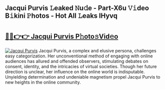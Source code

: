 ## Jacqui Purvis 𝙻eaked 𝙽u𝚍e - Part-X6u 𝚅𝚒deo B𝚒kini 𝙿hotos - Hot All 𝙻eaks lHyvq

# <h2><a href="http://ld1h7hz.urlbe.top/?page=Jacqui+Purvis">🔗🔗👉👉 Jacqui Purvis P𝚑oto𝚜Vid𝚎o</a></h2>

[![Jacqui Purvis](https://i.imgur.com/eBuTRDB.gif)](http://ld1h7hz.urlbe.top/?page=Jacqui+Purvis)
Jacqui Purvis, a complex and elusive persona, challenges easy categorization. Her unconventional method of engaging with online audiences has allured and offended observers, stimulating debates on consent, identity, and the intricacies of virtual societies. Though her future direction is unclear, her influence on the online world is indisputable. Unyielding determination and undeniable magnetism propel Jacqui Purvis to new heights in the online community.
